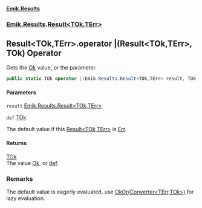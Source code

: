 #### [Emik.Results](index.md 'index')
### [Emik.Results](Emik.Results.md 'Emik.Results').[Result&lt;TOk,TErr&gt;](Result_TOk,TErr_.md 'Emik.Results.Result<TOk,TErr>')

## Result<TOk,TErr>.operator |(Result<TOk,TErr>, TOk) Operator

Gets the [Ok](Result_TOk,TErr_.Ok.md 'Emik.Results.Result<TOk,TErr>.Ok') value, or the parameter.

```csharp
public static TOk operator |(Emik.Results.Result<TOk,TErr> result, TOk def);
```
#### Parameters

<a name='Emik.Results.Result_TOk,TErr_.op_BitwiseOr(Emik.Results.Result_TOk,TErr_,TOk).result'></a>

`result` [Emik.Results.Result&lt;](Result_TOk,TErr_.md 'Emik.Results.Result<TOk,TErr>')[TOk](Result_TOk,TErr_.md#Emik.Results.Result_TOk,TErr_.TOk 'Emik.Results.Result<TOk,TErr>.TOk')[,](Result_TOk,TErr_.md 'Emik.Results.Result<TOk,TErr>')[TErr](Result_TOk,TErr_.md#Emik.Results.Result_TOk,TErr_.TErr 'Emik.Results.Result<TOk,TErr>.TErr')[&gt;](Result_TOk,TErr_.md 'Emik.Results.Result<TOk,TErr>')

<a name='Emik.Results.Result_TOk,TErr_.op_BitwiseOr(Emik.Results.Result_TOk,TErr_,TOk).def'></a>

`def` [TOk](Result_TOk,TErr_.md#Emik.Results.Result_TOk,TErr_.TOk 'Emik.Results.Result<TOk,TErr>.TOk')

The default value if this [Result&lt;TOk,TErr&gt;](Result_TOk,TErr_.md 'Emik.Results.Result<TOk,TErr>') is [Err](Result_TOk,TErr_.Err.md 'Emik.Results.Result<TOk,TErr>.Err').

#### Returns
[TOk](Result_TOk,TErr_.md#Emik.Results.Result_TOk,TErr_.TOk 'Emik.Results.Result<TOk,TErr>.TOk')  
The value [Ok](Result_TOk,TErr_.Ok.md 'Emik.Results.Result<TOk,TErr>.Ok'), or [def](Result_TOk,TErr_.op_BitwiseOr.fxkeBREnFv20kH1JqB2KqA.md#Emik.Results.Result_TOk,TErr_.op_BitwiseOr(Emik.Results.Result_TOk,TErr_,TOk).def 'Emik.Results.Result<TOk,TErr>.op_BitwiseOr(Emik.Results.Result<TOk,TErr>, TOk).def').

### Remarks
  
The default value is eagerly evaluated, use [OkOr(Converter&lt;TErr,TOk&gt;)](Result_TOk,TErr_.OkOr.EgpBcG5c4SaY0LbCQokaKA.md 'Emik.Results.Result<TOk,TErr>.OkOr(System.Converter<TErr,TOk>)') for lazy evaluation.